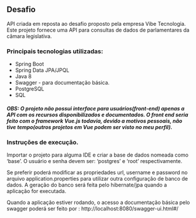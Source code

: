 ## Desafio

API criada em reposta ao desafio proposto pela empresa Vibe Tecnologia.
Este projeto fornece uma API para consultas de dados de parlamentares da câmara legislativa.

### Principais tecnologias utilizadas: 
- Spring Boot
- Spring Data JPA/JPQL
- Java 8
- Swagger - para documentação básica.
- PostgreSQL
- SQL 

##### OBS: O projeto não possui interface para usuários(front-end) apenas a API com os recursos disponibilizados e documentados. O front end seria feito com o framework Vue.js todavia, devido a motivos pessoais, não tive tempo(outros projetos em Vue podem ser visto no meu perfil).

### Instruções de execução.
Importar o projeto para alguma IDE e criar a base de dados nomeada como ‘base’.
O usuário e senha devem ser: ‘postgres’ e ‘root’ respectivamente.

Se preferir poderá modificar as propriedades url, username e password no arquivo application.properties para utilizar outra configuração de banco de dados. A geração do banco será feita pelo hibernate/jpa quando a aplicação for executada.

Quando a aplicação estiver rodando, o acesso a documentação básica pelo swagger poderá ser feito por : http://localhost:8080/swagger-ui.html#/ 

 
